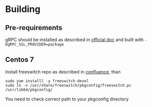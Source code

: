 Building
==
Pre-requirements
--
gRPC should be installed as described in [official doc](https://grpc.io/docs/languages/cpp/quickstart/) 
and built with 
`-DgRPC_SSL_PROVIDER=package` 

Centos 7
--
Install freeswitch repo as described in [confluence](https://freeswitch.org/confluence/display/FREESWITCH/CentOS+7+and+RHEL+7), than  
```shell
sudo yum installl -y freeswitch-devel
sudo ln -s /usr/share/freeswitch/pkgconfig/freeswitch.pc /usr/lib64/pkgconfig/ 
```
You need to check correct path to your pkgconfig directory